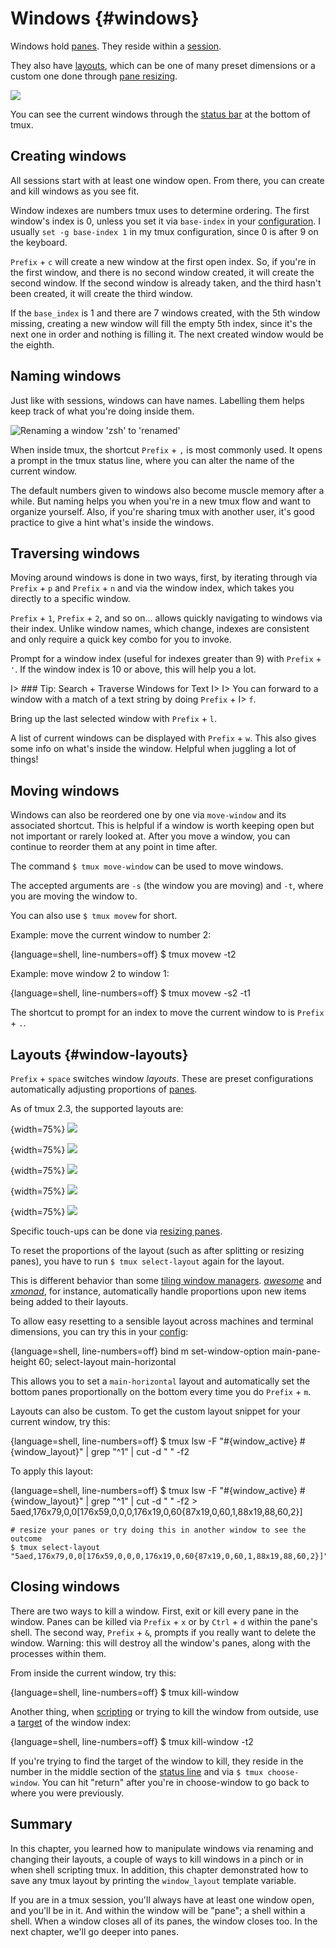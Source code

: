 # Windows {#windows}

Windows hold [panes](#panes). They reside within a [session](#sessions).

They also have [layouts](#window-layouts), which can be one of many preset
dimensions or a custom one done through [pane resizing](#pane-resizing).

![](images/info/window.png)

You can see the current windows through the [status bar](#status-bar)
at the bottom of tmux.

## Creating windows

All sessions start with at least one window open. From there, you can create and
kill windows as you see fit.

Window indexes are numbers tmux uses to determine ordering. The first window's
index is 0, unless you set it via `base-index` in your [configuration](#config).
I usually `set -g base-index 1` in my tmux configuration, since 0 is after 9 on
the keyboard.

`Prefix` + `c` will create a new window at the first open index. So, if you're
in the first window, and there is no second window created, it will create
the second window. If the second window is already taken, and the third hasn't
been created, it will create the third window.

If the `base_index` is 1 and there are 7 windows created, with the 5th window
missing, creating a new window will fill the empty 5th index, since it's the
next one in order and nothing is filling it. The next created window would be
the eighth.

## Naming windows

Just like with sessions, windows can have names. Labelling them helps keep track
of what you're doing inside them.

![Renaming a window 'zsh' to 'renamed'](images/06-window/rename.png)

When inside tmux, the shortcut `Prefix` + `,` is most commonly used. It
opens a prompt in the tmux status line, where you can alter the name of the
current window.

The default numbers given to windows also become muscle memory after a while.
But naming helps you when you're in a new tmux flow and want to organize
yourself. Also, if you're sharing tmux with another user, it's good practice to
give a hint what's inside the windows.

## Traversing windows

Moving around windows is done in two ways, first, by iterating through via
`Prefix` + `p` and `Prefix` + `n` and via the window index, which takes you
directly to a specific window.

`Prefix` + `1`, `Prefix` + `2`, and so on... allows quickly navigating to
windows via their index. Unlike window names, which change, indexes are
consistent and only require a quick key combo for you to invoke.

Prompt for a window index (useful for indexes greater than 9) with `Prefix` +
`'`. If the window index is 10 or above, this will help you a lot.

I> ### Tip: Search + Traverse Windows for Text
I>
I> You can forward to a window with a match of a text string by doing `Prefix` +
I> `f`.

Bring up the last selected window with `Prefix` + `l`.

A list of current windows can be displayed with `Prefix` + `w`. This also gives
some info on what's inside the window. Helpful when juggling a lot of things!

## Moving windows

Windows can also be reordered one by one via `move-window` and its
associated shortcut. This is helpful if a window is worth keeping open but not
important or rarely looked at. After you move a window, you can continue to
reorder them at any point in time after.

The command `$ tmux move-window` can be used to move windows.

The accepted arguments are `-s` (the window you are moving) and `-t`, where you
are moving the window to.

You can also use `$ tmux movew` for short.

Example: move the current window to number 2:

{language=shell, line-numbers=off}
    $ tmux movew -t2

Example: move window 2 to window 1:

{language=shell, line-numbers=off}
    $ tmux movew -s2 -t1

The shortcut to prompt for an index to move the current window to is `Prefix` +
`.`.

## Layouts {#window-layouts}

`Prefix` + `space` switches window *layouts*. These are preset configurations
automatically adjusting proportions of [panes](#panes).

As of tmux 2.3, the supported layouts are:

{width=75%}
![](images/06-window/even-horizontal.png)

{width=75%}
![](images/06-window/even-vertical.png)

{width=75%}
![](images/06-window/main-horizontal.png)

{width=75%}
![](images/06-window/main-vertical.png)

{width=75%}
![](images/06-window/tiled.png)

Specific touch-ups can be done via [resizing panes](#resizing-panes).

To reset the proportions of the layout (such as after splitting or resizing
panes), you have to run `$ tmux select-layout` again for the layout.

This is different behavior than some [tiling window managers](https://en.wikipedia.org/wiki/Tiling_window_manager).
[*awesome*](https://awesomewm.org/) and [*xmonad*](http://xmonad.org/), for
instance, automatically handle proportions upon new items being added to their
layouts.

To allow easy resetting to a sensible layout across machines and terminal
dimensions, you can try this in your [config](#config):

{language=shell, line-numbers=off}
    bind m set-window-option main-pane-height 60\; select-layout main-horizontal

This allows you to set a `main-horizontal` layout and automatically set the
bottom panes proportionally on the bottom every time you do `Prefix` + `m`.

Layouts can also be custom. To get the custom layout snippet for your current
window, try this:

{language=shell, line-numbers=off}
    $ tmux lsw -F "#{window_active} #{window_layout}" | grep "^1" | cut -d " " -f2

To apply this layout:

{language=shell, line-numbers=off}
    $ tmux lsw -F "#{window_active} #{window_layout}" | grep "^1" | cut -d " " -f2
    > 5aed,176x79,0,0[176x59,0,0,0,176x19,0,60{87x19,0,60,1,88x19,88,60,2}]

    # resize your panes or try doing this in another window to see the outcome
    $ tmux select-layout "5aed,176x79,0,0[176x59,0,0,0,176x19,0,60{87x19,0,60,1,88x19,88,60,2}]"

## Closing windows

There are two ways to kill a window. First, exit or kill every pane in the
window. Panes can be killed via `Prefix` + `x` or by `Ctrl` + `d` within
the pane's shell. The second way, `Prefix` + `&`, prompts if you really
want to delete the window. Warning: this will destroy all the window's panes,
along with the processes within them.

From inside the current window, try this:

{language=shell, line-numbers=off}
    $ tmux kill-window

Another thing, when [scripting](#scripting-tmux) or trying to kill the window
from outside, use a [target](#targets) of the window index:

{language=shell, line-numbers=off}
    $ tmux kill-window -t2

If you're trying to find the target of the window to kill, they reside in the number
in the middle section of the [status line](#status-line) and via `$ tmux
choose-window`. You can hit "return" after you're in choose-window to go back to
where you were previously.

## Summary

In this chapter, you learned how to manipulate windows via renaming and changing
their layouts, a couple of ways to kill windows in a pinch or in when shell
scripting tmux. In addition, this chapter demonstrated how to save any tmux
layout by printing the `window_layout` template variable.

If you are in a tmux session, you'll always have at least one window open, and
you'll be in it. And within the window will be "pane"; a shell within a shell.
When a window closes all of its panes, the window closes too. In the next
chapter, we'll go deeper into panes.
